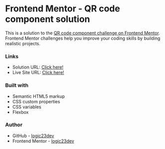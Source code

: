 # Frontend Mentor - QR code component solution

This is a solution to the [QR code component challenge on Frontend Mentor](https://www.frontendmentor.io/challenges/qr-code-component-iux_sIO_H). Frontend Mentor challenges help you improve your coding skills by building realistic projects.

### Links

- Solution URL: [Click here!](https://github.com/logic23dev/qr-code-component)
- Live Site URL: [Click here!](https://logic23dev.github.io/qr-code-component/)

### Built with

- Semantic HTML5 markup
- CSS custom properties
- CSS variables
- Flexbox

### Author

- GitHub - [logic23dev](https://github.com/logic23dev)
- Frontend Mentor - [logic23dev](https://www.frontendmentor.io/profile/logic23dev)
